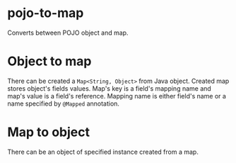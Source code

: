 # pojo-to-map

Converts between POJO object and map.

# Object to map

There can be created a `Map<String, Object>` from Java object. Created map stores object's fields values.
Map's key is a field's mapping name and map's value is a field's reference. Mapping name is either field's name or a name specified by `@Mapped` annotation.

# Map to object

There can be an object of specified instance created from a map.
